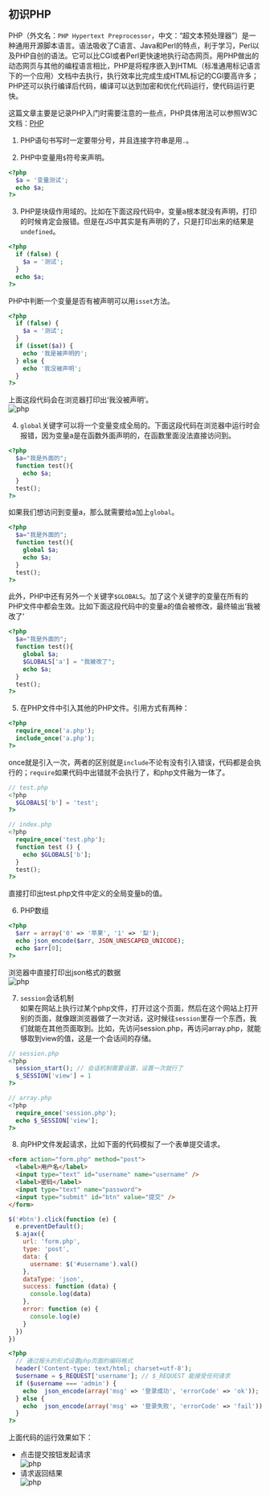 ## 初识PHP

PHP（外文名：`PHP Hypertext Preprocessor`，中文：“超文本预处理器”）是一种通用开源脚本语言。语法吸收了C语言、Java和Perl的特点，利于学习，Perl以及PHP自创的语法。它可以比CGl或者Perl更快速地执行动态网页。用PHP做出的动态网页与其他的编程语言相比，PHP是将程序嵌入到HTML（标准通用标记语言下的一个应用）文档中去执行，执行效率比完成生成HTML标记的CGl要高许多；PHP还可以执行编译后代码，编译可以达到加密和优化代码运行，使代码运行更快。

这篇文章主要是记录PHP入门时需要注意的一些点，PHP具体用法可以参照W3C文档：[PHP](https://www.w3school.com.cn/php/php_ref.asp)

1. PHP语句书写时一定要带分号，并且连接字符串是用`.`。

2. PHP中变量用`$`符号来声明。
```php
<?php
  $a = '变量测试';
  echo $a;
?>
```

3. PHP是块级作用域的。比如在下面这段代码中，变量a根本就没有声明，打印的时候肯定会报错。但是在JS中其实是有声明的了，只是打印出来的结果是`undefined`。
```php
<?php
  if (false) {
    $a = '测试';
  }
  echo $a;
?>
```
  PHP中判断一个变量是否有被声明可以用`isset`方法。
```php
<?php
  if (false) {
    $a = '测试';
  }
  if (isset($a)) {
    echo '我是被声明的';
  } else {
    echo '我没被声明';
  }
?>
```
  上面这段代码会在浏览器打印出‘我没被声明’。  
![php](../.vuepress/public/assets/image/document/php1.png 'php')

4. `global`关键字可以将一个变量变成全局的。下面这段代码在浏览器中运行时会报错，因为变量a是在函数外面声明的，在函数里面没法直接访问到。
```php
<?php
  $a="我是外面的";
  function test(){
    echo $a;
  }
  test();
?>
```
如果我们想访问到变量a，那么就需要给a加上`global`。
```php
<?php  
  $a="我是外面的";
  function test(){
    global $a;
    echo $a;
  }
  test();
?>
```
此外，PHP中还有另外一个关键字`$GLOBALS`。加了这个关键字的变量在所有的PHP文件中都会生效。比如下面这段代码中的变量a的值会被修改，最终输出‘我被改了’
```php
<?php  
  $a="我是外面的";
  function test(){
    global $a;
    $GLOBALS['a'] = "我被改了";
    echo $a;
  }
  test();
?>
```

5. 在PHP文件中引入其他的PHP文件。引用方式有两种：
```php
<?php
  require_once('a.php');
  include_once('a.php');
?>
```
once就是引入一次，两者的区别就是`include`不论有没有引入错误，代码都是会执行的；`require`如果代码中出错就不会执行了，和php文件融为一体了。
```php
// test.php
<?php
  $GLOBALS['b'] = 'test';
?>

// index.php
<?php
  require_once('test.php');
  function test () {
    echo $GLOBALS['b'];
  }
  test();
?>
```
直接打印出test.php文件中定义的全局变量b的值。

6. PHP数组
```php
<?php
  $arr = array('0' => '苹果', '1' => '梨');
  echo json_encode($arr, JSON_UNESCAPED_UNICODE);
  echo $arr[0];
?>
```
浏览器中直接打印出json格式的数据  
![php](../.vuepress/public/assets/image/document/php2.png 'php')

7. `session`会话机制  
如果在网站上执行过某个php文件，打开过这个页面，然后在这个网站上打开别的页面，就像跟浏览器做了一次对话，这时候往`session`里存一个东西，我们就能在其他页面取到。比如，先访问session.php，再访问array.php，就能够取到view的值，这是一个会话间的存储。
```php
// session.php
<?php
  session_start(); // 会话机制需要设置，设置一次就行了
  $_SESSION['view'] = 1
?>

// array.php
<?php
  require_once('session.php');
  echo $_SESSION['view'];
?>
```

8. 向PHP文件发起请求，比如下面的代码模拟了一个表单提交请求。
```html
<form action="form.php" method="post">
  <label>用户名</label>
  <input type="text" id="username" name="username" />
  <label>密码</label>
  <input type="text" name="password">
  <input type="submit" id="btn" value="提交" />
</form>
```
```js
$('#btn').click(function (e) {
  e.preventDefault();
  $.ajax({
    url: 'form.php',
    type: 'post',
    data: {
      username: $('#username').val()
    },
    dataType: 'json',
    success: function (data) {
      console.log(data)
    },
    error: function (e) {
      console.log(e)
    }
  })
})
```
```php
<?php
  // 通过报头的形式设置php页面的编码格式
  header('Content-type: text/html; charset=utf-8');
  $username = $_REQUEST['username']; // $_REQUEST 能接受任何请求
  if ($username === 'admin') {
    echo  json_encode(array('msg' => '登录成功', 'errorCode' => 'ok'));
  } else {
    echo  json_encode(array('msg' => '登录失败', 'errorCode' => 'fail'));
  }
?>
```
上面代码的运行效果如下：  
- 点击提交按钮发起请求  
![php](../.vuepress/public/assets/image/document/php3.png 'php')  
- 请求返回结果  
![php](../.vuepress/public/assets/image/document/php4.png 'php')